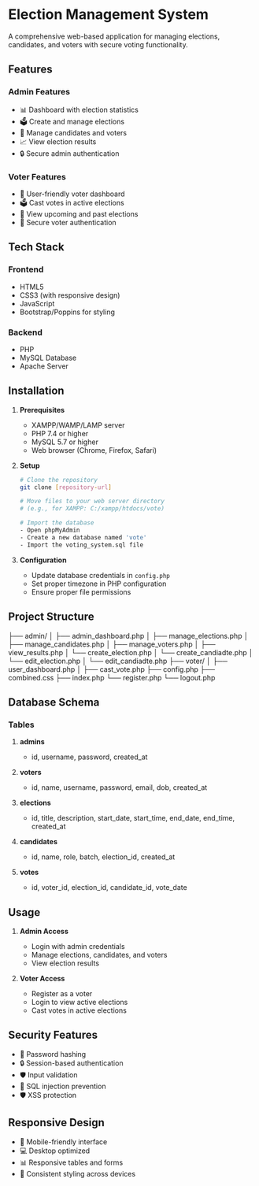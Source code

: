 # Election Management System
A comprehensive web-based application for managing elections, candidates, and voters with secure voting functionality.

## Features
### Admin Features
- 📊 Dashboard with election statistics
- 🗳️ Create and manage elections
- 👥 Manage candidates and voters
- 📈 View election results
- 🔒 Secure admin authentication
### Voter Features
- 👤 User-friendly voter dashboard
- 🗳️ Cast votes in active elections
- 📅 View upcoming and past elections
- 🔐 Secure voter authentication

## Tech Stack
### Frontend
- HTML5
- CSS3 (with responsive design)
- JavaScript
- Bootstrap/Poppins for styling
### Backend
- PHP
- MySQL Database
- Apache Server

## Installation
1. **Prerequisites**
   - XAMPP/WAMP/LAMP server
   - PHP 7.4 or higher
   - MySQL 5.7 or higher
   - Web browser (Chrome, Firefox, Safari)

2. **Setup**
   ```bash
   # Clone the repository
   git clone [repository-url]

   # Move files to your web server directory
   # (e.g., for XAMPP: C:/xampp/htdocs/vote)

   # Import the database
   - Open phpMyAdmin
   - Create a new database named 'vote'
   - Import the voting_system.sql file

3. **Configuration**
   - Update database credentials in `config.php`
   - Set proper timezone in PHP configuration
   - Ensure proper file permissions

## Project Structure
├── admin/
│   ├── admin_dashboard.php
│   ├── manage_elections.php
│   ├── manage_candidates.php
│   ├── manage_voters.php
│   ├── view_results.php
│   └── create_election.php
│   └── create_candiadte.php
│   └── edit_election.php
│   └── edit_candiadte.php 
├── voter/
│   ├── user_dashboard.php
│   ├── cast_vote.php
├── config.php
├── combined.css
├── index.php
└── register.php
└── logout.php

## Database Schema
### Tables
1. **admins**
   - id, username, password, created_at

2. **voters**
   - id, name, username, password, email, dob, created_at

3. **elections**
   - id, title, description, start_date, start_time, end_date, end_time, created_at

4. **candidates**
   - id, name, role, batch, election_id, created_at

5. **votes**
   - id, voter_id, election_id, candidate_id, vote_date

## Usage
1. **Admin Access**
   - Login with admin credentials
   - Manage elections, candidates, and voters
   - View election results

2. **Voter Access**
   - Register as a voter
   - Login to view active elections
   - Cast votes in active elections
## Security Features
- 🔐 Password hashing
- 🔒 Session-based authentication
- 🛡️ Input validation
- 🚫 SQL injection prevention
- 🛡️ XSS protection
## Responsive Design
- 📱 Mobile-friendly interface
- 💻 Desktop optimized
- 📊 Responsive tables and forms
- 🎨 Consistent styling across devices

